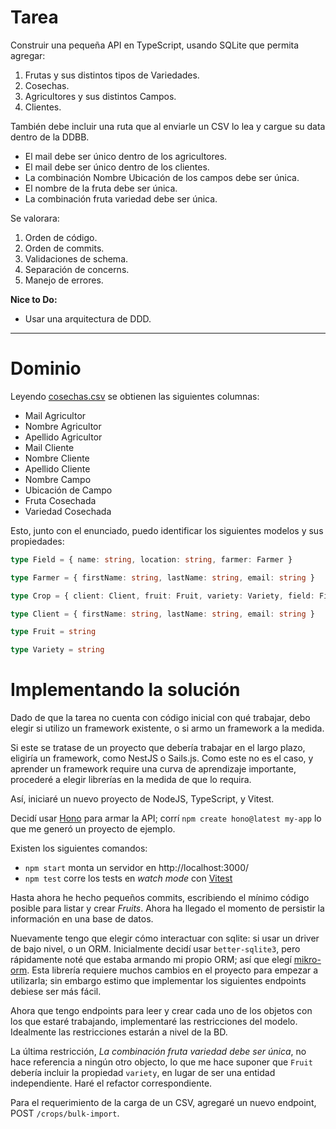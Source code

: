 # Tarea
Construir una pequeña API en TypeScript, usando SQLite que permita agregar:

1. Frutas y sus distintos tipos de Variedades.
2. Cosechas.
3. Agricultores y sus distintos Campos.
4. Clientes.

También debe incluir una ruta que al enviarle un CSV lo lea y cargue su data dentro de la DDBB.

- El mail debe ser único dentro de los agricultores.
- El mail debe ser único dentro de los clientes.
- La combinación Nombre Ubicación de los campos debe ser única.
- El nombre de la fruta debe ser única.
- La combinación fruta variedad debe ser única.

Se valorara:

1. Orden de código.
2. Orden de commits.
3. Validaciones de schema.
4. Separación de concerns.
5. Manejo de errores.

**Nice to Do:**
- Usar una arquitectura de DDD.

---

# Dominio
Leyendo [cosechas.csv](./cosechas.csv) se obtienen las siguientes columnas:

- Mail Agricultor
- Nombre Agricultor
- Apellido Agricultor
- Mail Cliente
- Nombre Cliente
- Apellido Cliente
- Nombre Campo
- Ubicación de Campo
- Fruta Cosechada
- Variedad Cosechada

Esto, junto con el enunciado, puedo identificar los siguientes modelos y sus propiedades:

```typescript
type Field = { name: string, location: string, farmer: Farmer }

type Farmer = { firstName: string, lastName: string, email: string }

type Crop = { client: Client, fruit: Fruit, variety: Variety, field: Field }

type Client = { firstName: string, lastName: string, email: string }

type Fruit = string

type Variety = string
```


# Implementando la solución

Dado de que la tarea no cuenta con código inicial con qué trabajar, debo elegir si utilizo un framework existente, o si armo un framework a la medida.

Si este se tratase de un proyecto que debería trabajar en el largo plazo, eligiría un framework, como NestJS o Sails.js. Como este no es el caso, y aprender un framework require una curva de aprendizaje importante, procederé a elegir librerías en la medida de que lo requira.

Así, iniciaré un nuevo proyecto de NodeJS, TypeScript, y Vitest.

Decidí usar [Hono](https://hono.dev/) para armar la API; corrí `npm create hono@latest my-app` lo que me generó un proyecto de ejemplo.

Existen los siguientes comandos:
- `npm start` monta un servidor en http://localhost:3000/
- `npm test` corre los tests en _watch mode_ con [Vitest](https://vitest.dev/)

Hasta ahora he hecho pequeños commits, escribiendo el mínimo código posible para listar y crear _Fruits_. Ahora ha llegado el momento de persistir la información en una base de datos.

Nuevamente tengo que elegir cómo interactuar con sqlite: si usar un driver de bajo nivel, o un ORM. Inicialmente decidí usar `better-sqlite3`, pero rápidamente noté que estaba armando mi propio ORM; así que elegí [mikro-orm](https://mikro-orm.io/). Esta librería requiere muchos cambios en el proyecto para empezar a utilizarla; sin embargo estimo que implementar los siguientes endpoints debiese ser más fácil.

Ahora que tengo endpoints para leer y crear cada uno de los objetos con los que estaré trabajando, implementaré las restricciones del modelo. Idealmente las restricciones estarán a nivel de la BD.

La última restricción, _La combinación fruta variedad debe ser única_, no hace referencia a ningún otro objecto, lo que me hace suponer que `Fruit` debería incluir la propiedad `variety`, en lugar de ser una entidad independiente. Haré el refactor correspondiente.

Para el requerimiento de la carga de un CSV, agregaré un nuevo endpoint, POST `/crops/bulk-import`.
